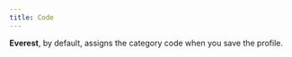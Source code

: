 ```yaml
---
title: Code
---
```



**Everest**, by default, assigns the category code when you save the profile.
